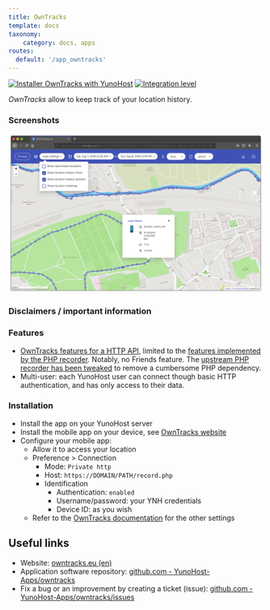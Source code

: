 ```yaml
---
title: OwnTracks
template: docs
taxonomy:
    category: docs, apps
routes:
  default: '/app_owntracks'
---
```


[![Installer OwnTracks with YunoHost](https://install-app.yunohost.org/install-with-yunohost.svg)](https://install-app.yunohost.org/?app=owntracks) [![Integration level](https://dash.yunohost.org/integration/owntracks.svg)](https://dash.yunohost.org/appci/app/owntracks)

*OwnTracks* allow to keep track of your location history.

### Screenshots

![Screenshots](https://github.com/YunoHost-Apps/owntracks_ynh/blob/master/doc/screenshots/screenshot.png)

### Disclaimers / important information

### Features

- [OwnTracks features for a HTTP API](http://owntracks.org/booklet/tech/http/), limited to the [features implemented by the PHP recorder](https://github.com/tomyvi/php-owntracks-recorder#features). Notably, no Friends feature. The [upstream PHP recorder has been tweaked](https://github.com/tituspijean/php-owntracks-recorder) to remove a cumbersome PHP dependency.
- Multi-user: each YunoHost user can connect though basic HTTP authentication, and has only access to their data.

### Installation

- Install the app on your YunoHost server
- Install the mobile app on your device, see [OwnTracks website](http://owntracks.org)
- Configure your mobile app:
  - Allow it to access your location
  - Preference > Connection
    - Mode: `Private http`
    - Host: `https://DOMAIN/PATH/record.php`
    - Identification
       - Authentication: `enabled`
       - Username/password: your YNH credentials
       - Device ID: as you wish
   - Refer to the [OwnTracks documentation](http://owntracks.org/booklet) for the other settings

## Useful links

+ Website: [owntracks.eu (en)](https://owntracks.eu/site/)
+ Application software repository: [github.com - YunoHost-Apps/owntracks](https://github.com/YunoHost-Apps/owntracks_ynh)
+ Fix a bug or an improvement by creating a ticket (issue): [github.com - YunoHost-Apps/owntracks/issues](https://github.com/YunoHost-Apps/owntracks_ynh/issues)
